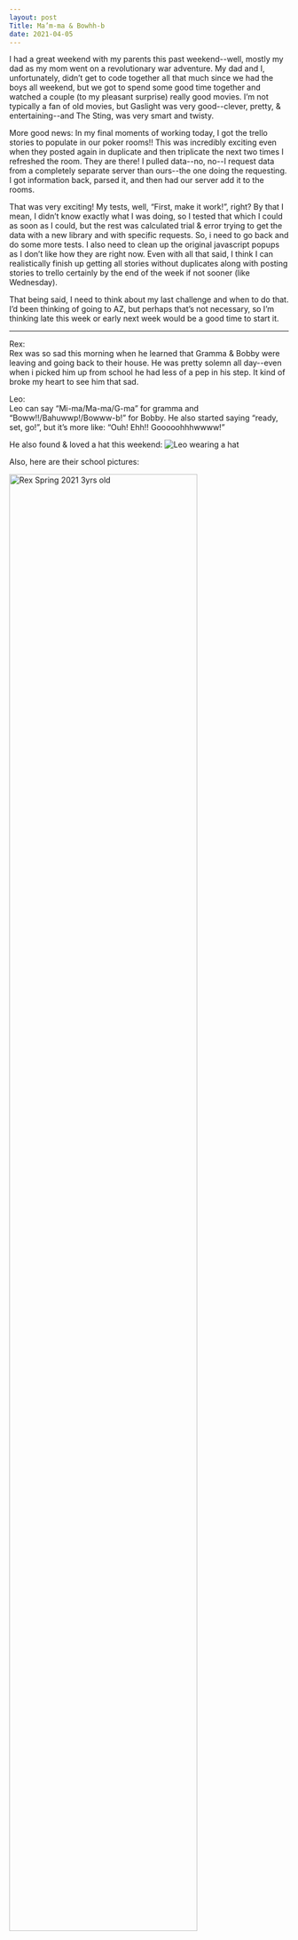 ```yaml
---
layout: post
Title: Ma’m-ma & Bowhh-b
date: 2021-04-05
---
```


I had a great weekend with my parents this past weekend--well, mostly my dad as my mom went on a revolutionary war adventure.  My dad and I, unfortunately, didn’t get to code together all that much since we had the boys all weekend, but we got to spend some good time together and watched a couple (to my pleasant surprise) really good movies.  I’m not typically a fan of old movies, but Gaslight was very good--clever, pretty, & entertaining--and The Sting, was very smart and twisty.  

More good news:  In my final moments of working today, I got the trello stories to populate in our poker rooms!!  This was incredibly exciting even when they posted again in duplicate and then triplicate the next two times I refreshed the room.  They are there!  I pulled data--no, no--I request data from a completely separate server than ours--the one doing the requesting.  I got information back, parsed it, and then had our server add it to the rooms.  

That was very exciting!  My tests, well, “First, make it work!”, right?  By that I mean, I didn’t know exactly what I was doing, so I tested that which I could as soon as I could, but the rest was calculated trial & error trying to get the data with a new library and with specific requests.  So, i need to go back and do some more tests.  I also need to clean up the original javascript popups as I don’t like how they are right now.  Even with all that said, I think I can realistically finish up getting all stories without duplicates along with posting stories to trello certainly by the end of the week if not sooner (like Wednesday).

That being said, I need to think about my last challenge and when to do that.  I’d been thinking of going to AZ, but perhaps that’s not necessary, so I’m thinking late this week or early next week would be a good time to start it.  


***

Rex:  
Rex was so sad this morning when he learned that Gramma & Bobby were leaving and going back to their house.  He was pretty solemn all day--even when i picked him up from school he had less of a pep in his step.  It kind of broke my heart to see him that sad.

Leo:  
Leo can say “Mi-ma/Ma-ma/G-ma” for gramma and “Boww!!/Bahuwwp!/Bowww-b!” for Bobby.  He also started saying “ready, set, go!”, but it’s more like: “Ouh!  Ehh!!  Gooooohhhwwww!”

He also found & loved a hat this weekend:
![Leo wearing a hat](https://maniginam.github.io/blog/pics&vids/LeoWearsHat.jpeg#thumbnail)

Also, here are their school pictures:
<div class="row">
    <div class="column">
<img src="https://maniginam.github.io/blog/pics&vids/RexSpr2021.jpeg" alt="Rex Spring 2021 3yrs old" style="width:82%">
    </div>

   <div class="column">
<img src="https://maniginam.github.io/blog/pics&vids/LeoSpr2021.jpeg" alt="Leo Spring 2021 18mts old" style="width:82%">
    </div>
</div>
<br>
